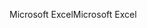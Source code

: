 <span data-ttu-id="ce4a3-101">Microsoft Excel</span><span class="sxs-lookup"><span data-stu-id="ce4a3-101">Microsoft Excel</span></span>
